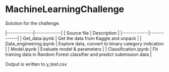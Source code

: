 # MachineLearningChallenge

Solution for the challenge.

|-------------|-------------|
| Source file | Description |
|-------------|-------------|
| Get_data.ipynb | Get the data from Kaggle and unpack |
| Data_engineering.ipynb | Explore data, convert to binary category indication |
| Model.ipynb | Evaluate model & parameters |
| Classification.ipynb | Fit training data in Random Forest classifier and predict submission data |


Output is written to y_test.csv
